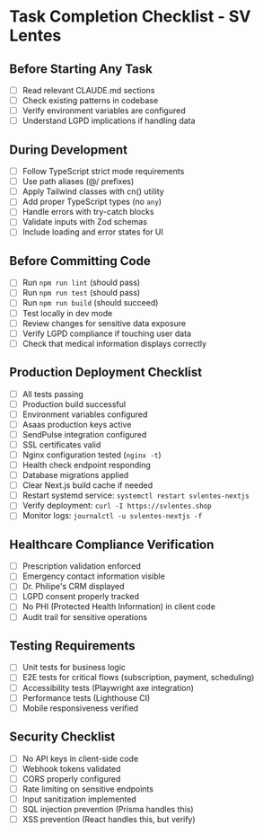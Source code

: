 # Task Completion Checklist - SV Lentes

## Before Starting Any Task
- [ ] Read relevant CLAUDE.md sections
- [ ] Check existing patterns in codebase
- [ ] Verify environment variables are configured
- [ ] Understand LGPD implications if handling data

## During Development
- [ ] Follow TypeScript strict mode requirements
- [ ] Use path aliases (@/ prefixes)
- [ ] Apply Tailwind classes with cn() utility
- [ ] Add proper TypeScript types (no `any`)
- [ ] Handle errors with try-catch blocks
- [ ] Validate inputs with Zod schemas
- [ ] Include loading and error states for UI

## Before Committing Code
- [ ] Run `npm run lint` (should pass)
- [ ] Run `npm run test` (should pass)
- [ ] Run `npm run build` (should succeed)
- [ ] Test locally in dev mode
- [ ] Review changes for sensitive data exposure
- [ ] Verify LGPD compliance if touching user data
- [ ] Check that medical information displays correctly

## Production Deployment Checklist
- [ ] All tests passing
- [ ] Production build successful
- [ ] Environment variables configured
- [ ] Asaas production keys active
- [ ] SendPulse integration configured
- [ ] SSL certificates valid
- [ ] Nginx configuration tested (`nginx -t`)
- [ ] Health check endpoint responding
- [ ] Database migrations applied
- [ ] Clear Next.js build cache if needed
- [ ] Restart systemd service: `systemctl restart svlentes-nextjs`
- [ ] Verify deployment: `curl -I https://svlentes.shop`
- [ ] Monitor logs: `journalctl -u svlentes-nextjs -f`

## Healthcare Compliance Verification
- [ ] Prescription validation enforced
- [ ] Emergency contact information visible
- [ ] Dr. Philipe's CRM displayed
- [ ] LGPD consent properly tracked
- [ ] No PHI (Protected Health Information) in client code
- [ ] Audit trail for sensitive operations

## Testing Requirements
- [ ] Unit tests for business logic
- [ ] E2E tests for critical flows (subscription, payment, scheduling)
- [ ] Accessibility tests (Playwright axe integration)
- [ ] Performance tests (Lighthouse CI)
- [ ] Mobile responsiveness verified

## Security Checklist
- [ ] No API keys in client-side code
- [ ] Webhook tokens validated
- [ ] CORS properly configured
- [ ] Rate limiting on sensitive endpoints
- [ ] Input sanitization implemented
- [ ] SQL injection prevention (Prisma handles this)
- [ ] XSS prevention (React handles this, but verify)
